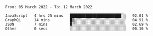 <!--START_SECTION:waka-->

```text
From: 05 March 2022 - To: 12 March 2022

JavaScript   4 hrs 25 mins   ███████████████████████░░   92.01 %
GraphQL      14 mins         █▒░░░░░░░░░░░░░░░░░░░░░░░   04.91 %
JSON         7 mins          ▓░░░░░░░░░░░░░░░░░░░░░░░░   02.69 %
Other        0 secs          ░░░░░░░░░░░░░░░░░░░░░░░░░   00.16 %
```

<!--END_SECTION:waka-->
